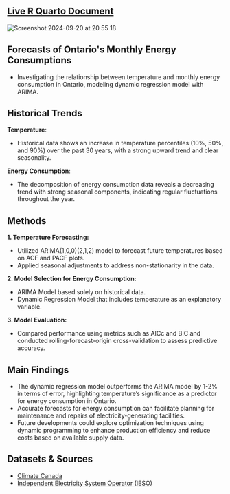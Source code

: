 ## [Live R Quarto Document](https://sehyunlee217.github.io/ontario_energy_consumption_forecasts/)
![Screenshot 2024-09-20 at 20 55 18](https://github.com/user-attachments/assets/e3fc99d6-3281-4807-8d9b-f9e9b3e07289)

## Forecasts of Ontario's Monthly Energy Consumptions
- Investigating the relationship between temperature and monthly energy consumption in Ontario, modeling dynamic regression model with ARIMA. 

## Historical Trends
**Temperature**:
- Historical data shows an increase in temperature percentiles (10%, 50%, and 90%) over the past 30 years, with a strong upward trend and clear seasonality.

**Energy Consumption**:
- The decomposition of energy consumption data reveals a decreasing trend with strong seasonal components, indicating regular fluctuations throughout the year.

## Methods 
**1. Temperature Forecasting:**
- Utilized ARIMA(1,0,0)(2,1,2) model to forecast future temperatures based on ACF and PACF plots.
- Applied seasonal adjustments to address non-stationarity in the data.

**2. Model Selection for Energy Consumption:**
- ARIMA Model based solely on historical data.
- Dynamic Regression Model that includes temperature as an explanatory variable.

**3. Model Evaluation:**
- Compared performance using metrics such as AICc and BIC and conducted rolling-forecast-origin cross-validation to assess predictive accuracy.

## Main Findings
- The dynamic regression model outperforms the ARIMA model by 1-2% in terms of error, highlighting temperature’s significance as a predictor for energy consumption in Ontario.
- Accurate forecasts for energy consumption can facilitate planning for maintenance and repairs of electricity-generating facilities.
- Future developments could explore optimization techniques using dynamic programming to enhance production efficiency and reduce costs based on available supply data.


## Datasets & Sources 
- [Climate Canada](https://climate.weather.gc.ca/historical_data/search_historic_data_e.html)
- [Independent Electricity System Operator (IESO)](https://www.ieso.ca/power-data)
